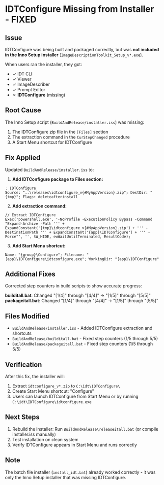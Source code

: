 # IDTConfigure Missing from Installer - FIXED

## Issue
IDTConfigure was being built and packaged correctly, but was **not included in the Inno Setup installer** (`ImageDescriptionToolkit_Setup_v*.exe`). 

When users ran the installer, they got:
- ✓ IDT CLI
- ✓ Viewer
- ✓ ImageDescriber  
- ✓ Prompt Editor
- ✗ **IDTConfigure** (missing)

## Root Cause
The Inno Setup script (`BuildAndRelease/installer.iss`) was missing:
1. The IDTConfigure zip file in the `[Files]` section
2. The extraction command in the `CurStepChanged` procedure
3. A Start Menu shortcut for IDTConfigure

## Fix Applied
Updated `BuildAndRelease/installer.iss` to:

1. **Add IDTConfigure package to Files section:**
```iss
; IDTConfigure
Source: "..\releases\idtconfigure_v{#MyAppVersion}.zip"; DestDir: "{tmp}"; Flags: deleteafterinstall
```

2. **Add extraction command:**
```iss
// Extract IDTConfigure
Exec('powershell.exe', '-NoProfile -ExecutionPolicy Bypass -Command "Expand-Archive -Path ''' + ExpandConstant('{tmp}\idtconfigure_v{#MyAppVersion}.zip') + ''' -DestinationPath ''' + ExpandConstant('{app}\IDTConfigure') + ''' -Force"', '', SW_HIDE, ewWaitUntilTerminated, ResultCode);
```

3. **Add Start Menu shortcut:**
```iss
Name: "{group}\Configure"; Filename: "{app}\IDTConfigure\idtconfigure.exe"; WorkingDir: "{app}\IDTConfigure"
```

## Additional Fixes
Corrected step counters in build scripts to show accurate progress:

**builditall.bat**: Changed "[1/4]" through "[4/4]" → "[1/5]" through "[5/5]"
**packageitall.bat**: Changed "[1/4]" through "[4/4]" → "[1/5]" through "[5/5]"

## Files Modified
- `BuildAndRelease/installer.iss` - Added IDTConfigure extraction and shortcuts
- `BuildAndRelease/builditall.bat` - Fixed step counters (1/5 through 5/5)
- `BuildAndRelease/packageitall.bat` - Fixed step counters (1/5 through 5/5)

## Verification
After this fix, the installer will:
1. Extract `idtconfigure_v*.zip` to `C:\idt\IDTConfigure\`
2. Create Start Menu shortcut: "Configure"
3. Users can launch IDTConfigure from Start Menu or by running `C:\idt\IDTConfigure\idtconfigure.exe`

## Next Steps
1. Rebuild the installer: Run `BuildAndRelease\releaseitall.bat` (or compile installer.iss manually)
2. Test installation on clean system
3. Verify IDTConfigure appears in Start Menu and runs correctly

## Note
The batch file installer (`install_idt.bat`) already worked correctly - it was only the Inno Setup installer that was missing IDTConfigure.
